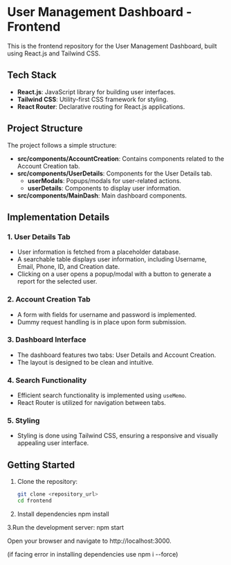 
# User Management Dashboard - Frontend

This is the frontend repository for the User Management Dashboard, built using React.js and Tailwind CSS.

## Tech Stack

- **React.js**: JavaScript library for building user interfaces.
- **Tailwind CSS**: Utility-first CSS framework for styling.
- **React Router**: Declarative routing for React.js applications.

## Project Structure

The project follows a simple structure:

- **src/components/AccountCreation**: Contains components related to the Account Creation tab.
- **src/components/UserDetails**: Components for the User Details tab.
  - **userModals**: Popups/modals for user-related actions.
  - **userDetails**: Components to display user information.
- **src/components/MainDash**: Main dashboard components.

## Implementation Details

### 1. User Details Tab

- User information is fetched from a placeholder database.
- A searchable table displays user information, including Username, Email, Phone, ID, and Creation date.
- Clicking on a user opens a popup/modal with a button to generate a report for the selected user.

### 2. Account Creation Tab

- A form with fields for username and password is implemented.
- Dummy request handling is in place upon form submission.

### 3. Dashboard Interface

- The dashboard features two tabs: User Details and Account Creation.
- The layout is designed to be clean and intuitive.

### 4. Search Functionality

- Efficient search functionality is implemented using `useMemo`.
- React Router is utilized for navigation between tabs.

### 5. Styling

- Styling is done using Tailwind CSS, ensuring a responsive and visually appealing user interface.

## Getting Started

1. Clone the repository:

   ```bash
   git clone <repository_url>
   cd frontend

2. Install dependencies
 npm install


3.Run the development server:
 npm start


Open your browser and navigate to http://localhost:3000.

(if facing error in installing dependencies use npm i --force)
